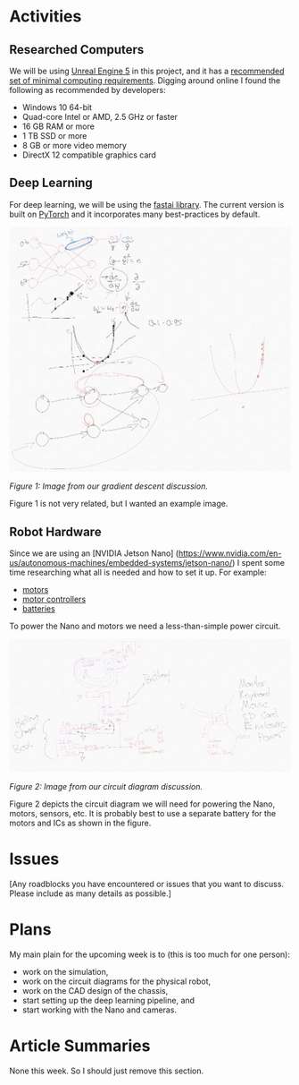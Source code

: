 # Activities

## Researched Computers

We will be using [Unreal Engine 5](https://www.unrealengine.com/en-US/blog/a-first-look-at-unreal-engine-5) in this project, and it has a [recommended set of minimal computing requirements](https://docs.unrealengine.com/en-US/GettingStarted/RecommendedSpecifications/index.html). Digging around online I found the following as recommended by developers:

- Windows 10 64-bit
- Quad-core Intel or AMD, 2.5 GHz or faster
- 16 GB RAM or more
- 1 TB SSD or more
- 8 GB or more video memory
- DirectX 12 compatible graphics card

## Deep Learning

For deep learning, we will be using the [fastai library](https://docs.fast.ai/). The current version is built on [PyTorch](https://pytorch.org/) and it incorporates many best-practices by default.

![gradient descent](2020-09-17-gradient-descent.jpg)

*Figure 1: Image from our gradient descent discussion.*

Figure 1 is not very related, but I wanted an example image.

## Robot Hardware

Since we are using an [NVIDIA Jetson Nano] (https://www.nvidia.com/en-us/autonomous-machines/embedded-systems/jetson-nano/) I spent some time researching what all is needed and how to set it up. For example:

- [motors](https://www.pololu.com/product/4804)
- [motor controllers](https://www.pololu.com/product/3284)
- [batteries](https://www.amazon.com/Zeee-Batteries-Dean-Style-Connector-Vehicles/dp/B076Z778MJ)

To power the Nano and motors we need a less-than-simple power circuit.

![gradient descent](2020-09-10-circuit-diagram.jpg)

*Figure 2: Image from our circuit diagram discussion.*

Figure 2 depicts the circuit diagram we will need for powering the Nano, motors, sensors, etc. It is probably best to use a separate battery for the motors and ICs as shown in the figure.

# Issues

[Any roadblocks you have encountered or issues that you want to discuss.  Please include as many details as possible.]

# Plans

My main plain for the upcoming week is to (this is too much for one person):

- work on the simulation,
- work on the circuit diagrams for the physical robot,
- work on the CAD design of the chassis,
- start setting up the deep learning pipeline, and
- start working with the Nano and cameras.

# Article Summaries

None this week. So I should just remove this section.
